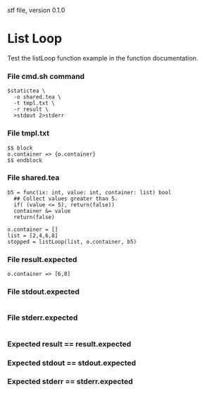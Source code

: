 stf file, version 0.1.0

# List Loop

Test the listLoop function example in the function documentation.

### File cmd.sh command

~~~
$statictea \
  -o shared.tea \
  -t tmpl.txt \
  -r result \
  >stdout 2>stderr
~~~


### File tmpl.txt

~~~
$$ block
o.container => {o.container}
$$ endblock
~~~

### File shared.tea

~~~
b5 = func(ix: int, value: int, container: list) bool
  ## Collect values greater than 5.
  if( (value <= 5), return(false))
  container &= value
  return(false)

o.container = []
list = [2,4,6,8]
stopped = listLoop(list, o.container, b5)
~~~

### File result.expected

~~~
o.container => [6,8]
~~~

### File stdout.expected

~~~
~~~

### File stderr.expected

~~~
~~~

### Expected result == result.expected
### Expected stdout == stdout.expected
### Expected stderr == stderr.expected
